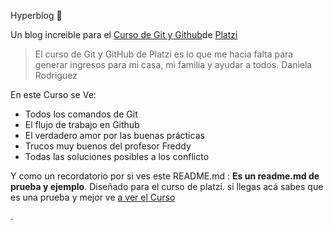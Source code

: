 Hyperblog 💚

Un blog increible para el [Curso de Git y Github](https://platzi.com/cursos/git-github "Curso de Git y Github")de  [Platzi](https://platzi.com "Platzi")

>El curso de Git y GitHub de Platzi es lo que me hacia falta para generar ingresos para mi casa, mi familia y ayudar a todos.
>Daniela Rodriguez

En este Curso se Ve:

* Todos los comandos de Git
* El flujo de trabajo en Github
* El verdadero amor por las buenas prácticas
* Trucos muy buenos del profesor Freddy
* Todas las soluciones posibles a los conflicto


Y como un recordatorio por si ves este README.md : **Es un readme.md de prueba y ejemplo**. Diseñado para el curso de platzi. si llegas acá sabes que es una prueba y mejor ve [a ver el Curso](https://platzi.com/cursos/git-github "a ver el Curso")

.



